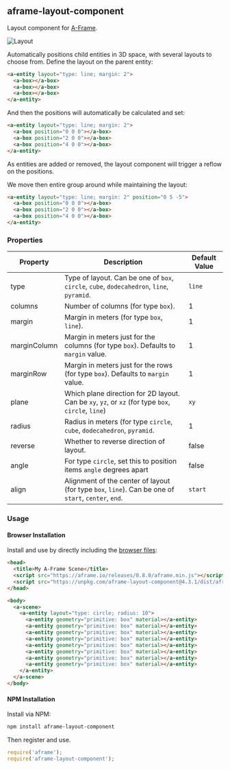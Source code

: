 ## aframe-layout-component

Layout component for [A-Frame](https://aframe.io).

![Layout](https://cloud.githubusercontent.com/assets/674727/21413536/eb325152-c7ac-11e6-8f1b-3a5f4714dfbe.png)

Automatically positions child entities in 3D space, with several layouts to
choose from. Define the layout on the parent entity:

```html
<a-entity layout="type: line; margin: 2">
  <a-box></a-box>
  <a-box></a-box>
  <a-box></a-box>
</a-entity>
```

And then the positions will automatically be calculated and set:

```html
<a-entity layout="type: line; margin: 2">
  <a-box position="0 0 0"></a-box>
  <a-box position="2 0 0"></a-box>
  <a-box position="4 0 0"></a-box>
</a-entity>
```

As entities are added or removed, the layout component will trigger a reflow on
the positions.

We move then entire group around while maintaining the layout:

```html
<a-entity layout="type: line; margin: 2" position="0 5 -5">
  <a-box position="0 0 0"></a-box>
  <a-box position="2 0 0"></a-box>
  <a-box position="4 0 0"></a-box>
</a-entity>
```

### Properties

| Property     | Description                                                                                         | Default Value |
|--------------|-----------------------------------------------------------------------------------------------------|---------------|
| type         | Type of layout. Can be one of `box`, `circle`, `cube`, `dodecahedron`, `line`, `pyramid`.           | `line`        |
| columns      | Number of columns (for type `box`).                                                                 | 1             |
| margin       | Margin in meters (for type `box`, `line`).                                                          | 1             |
| marginColumn | Margin in meters just for the columns (for type `box`). Defaults to `margin` value.                 | 1             |
| marginRow    | Margin in meters just for the rows (for type `box`). Defaults to `margin` value.                    | 1             |
| plane        | Which plane direction for 2D layout. Can be `xy`, `yz`, or `xz` (for type `box`, `circle`, `line`)  | `xy`          |
| radius       | Radius in meters (for type `circle`, `cube`, `dodecahedron`, `pyramid`.                             | 1             |
| reverse      | Whether to reverse direction of layout.                                                             | false         |
| angle        | For type `circle`, set this to position items `angle` degrees apart                                 | false         |
| align        | Alignment of the center of layout (for type `box`, `line`). Can be one of `start`, `center`, `end`. | `start`       |

### Usage

#### Browser Installation

Install and use by directly including the [browser files](dist):

```html
<head>
  <title>My A-Frame Scene</title>
  <script src="https://aframe.io/releases/0.8.0/aframe.min.js"></script>
  <script src="https://unpkg.com/aframe-layout-component@4.3.1/dist/aframe-layout-component.min.js"></script>
</head>

<body>
  <a-scene>
    <a-entity layout="type: circle; radius: 10">
      <a-entity geometry="primitive: box" material></a-entity>
      <a-entity geometry="primitive: box" material></a-entity>
      <a-entity geometry="primitive: box" material></a-entity>
      <a-entity geometry="primitive: box" material></a-entity>
      <a-entity geometry="primitive: box" material></a-entity>
      <a-entity geometry="primitive: box" material></a-entity>
      <a-entity geometry="primitive: box" material></a-entity>
      <a-entity geometry="primitive: box" material></a-entity>
    </a-entity>
  </a-scene>
</body>
```

#### NPM Installation

Install via NPM:

```bash
npm install aframe-layout-component
```

Then register and use.

```js
require('aframe');
require('aframe-layout-component');
```
